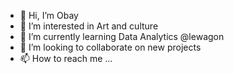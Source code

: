 - 👋 Hi, I’m Obay
- 👀 I’m interested in Art and culture 
- 🌱 I’m currently learning Data Analytics @lewagon
- 💞️ I’m looking to collaborate on new projects
- 📫 How to reach me ...

<!---
obatsakh/obatsakh is a ✨ special ✨ repository because its `README.md` (this file) appears on your GitHub profile.
You can click the Preview link to take a look at your changes.
--->
